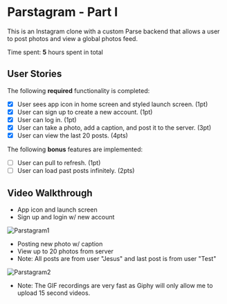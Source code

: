 # Parstagram - Part I

This is an Instagram clone with a custom Parse backend that allows a user to post photos and view a global photos feed.

Time spent: **5** hours spent in total

## User Stories

The following **required** functionality is completed:

- [x] User sees app icon in home screen and styled launch screen. (1pt)
- [x] User can sign up to create a new account. (1pt)
- [x] User can log in. (1pt)
- [x] User can take a photo, add a caption, and post it to the server. (3pt)
- [x] User can view the last 20 posts. (4pts)

The following **bonus** features are implemented:

- [ ] User can pull to refresh. (1pt)
- [ ] User can load past posts infinitely. (2pts)

## Video Walkthrough

- App icon and launch screen
- Sign up and login w/ new account

![Parstagram1](https://media.giphy.com/media/3AKjgS9LPJ0C7CWJiV/giphy.gif)



- Posting new photo w/ caption
- View up to 20 photos from server
- Note: All posts are from user "Jesus" and last post is from user "Test"

![Parstagram2](https://media.giphy.com/media/VyLVToSYmpkjoHO7XF/giphy.gif)

- Note: The GIF recordings are very fast as Giphy will only allow me to upload 15 second videos.
